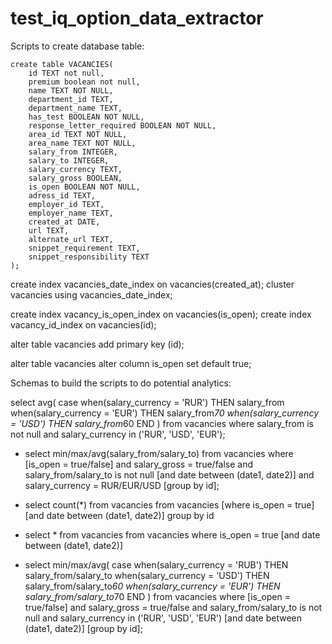 # test_iq_option_data_extractor

Scripts to create database table:
```
create table VACANCIES(
    id TEXT not null,
    premium boolean not null,
    name TEXT NOT NULL,
    department_id TEXT,
    department_name TEXT,
    has_test BOOLEAN NOT NULL,
    response_letter_required BOOLEAN NOT NULL,
    area_id TEXT NOT NULL,
    area_name TEXT NOT NULL,
    salary_from INTEGER,
    salary_to INTEGER,
    salary_currency TEXT,
    salary_gross BOOLEAN,
    is_open BOOLEAN NOT NULL,
    adress_id TEXT,
    employer_id TEXT,
    employer_name TEXT,
    created_at DATE,
    url TEXT,
    alternate_url TEXT,
    snippet_requirement TEXT,
    snippet_responsibility TEXT
);
```

create index vacancies_date_index on vacancies(created_at);
cluster vacancies using vacancies_date_index;

create index vacancy_is_open_index on vacancies(is_open);
create index vacancy_id_index on vacancies(id);

alter table vacancies add primary key (id);

alter table vacancies alter column is_open set default true;


Schemas to build the scripts to do potential analytics:

select avg(
case when(salary_currency = 'RUR') THEN salary_from
     when(salary_currency = 'EUR') THEN salary_from*70
     when(salary_currency = 'USD') THEN salary_from*60
END
) from vacancies where salary_from is not null and salary_currency in ('RUR', 'USD', 'EUR');


- select min/max/avg(salary_from/salary_to) from vacancies where [is_open = true/false] and salary_gross = true/false and
salary_from/salary_to is not null [and date between (date1, date2)] and salary_currency = RUR/EUR/USD [group by id];

- select count(*) from vacancies from vacancies [where is_open = true] [and date between (date1, date2)] group by id
- select * from vacancies from vacancies where is_open = true [and date between (date1, date2)]

- select min/max/avg(
case when(salary_currency = 'RUB') THEN salary_from/salary_to
     when(salary_currency = 'USD') THEN salary_from/salary_to*60
     when(salary_currency = 'EUR') THEN salary_from/salary_to*70
END
) from vacancies where [is_open = true/false] and salary_gross = true/false and
salary_from/salary_to is not null and salary_currency in ('RUR', 'USD', 'EUR') [and date between (date1, date2)] [group by id];
